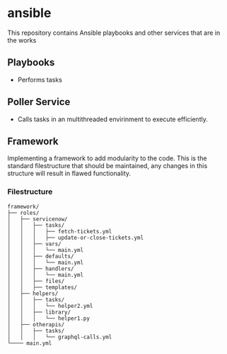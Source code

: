 # ansible
This repository contains Ansible playbooks and other services that are in the works

## Playbooks
- Performs tasks

## Poller Service
- Calls tasks in an multithreaded envirinment to execute efficiently.

## Framework

Implementing a framework to add modularity to the code.
This is the standard filestructure that should be maintained, any changes in this structure will result in flawed functionality.

### Filestructure

```
framework/
├── roles/
│   ├── servicenow/
│   │   ├── tasks/
│   │   │   ├── fetch-tickets.yml
│   │   │   ├── update-or-close-tickets.yml
│   │   ├── vars/
│   │   │   └── main.yml
│   │   ├── defaults/
│   │   │   └── main.yml
│   │   ├── handlers/
│   │   │   └── main.yml
│   │   ├── files/
│   │   ├── templates/
│   ├── helpers/
│   │   ├── tasks/
│   │   │   └── helper2.yml
│   │   ├── library/
│   │   │   └── helper1.py
│   ├── otherapis/
│   │   ├── tasks/
│   │   │   └── graphql-calls.yml
└──── main.yml
```